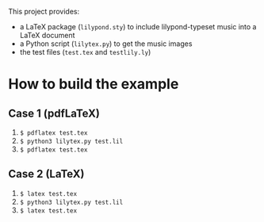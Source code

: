 This project provides:
* a LaTeX package (`lilypond.sty`) to include lilypond-typeset music into a
  LaTeX document
* a Python script (`lilytex.py`) to get the music images
* the test files (`test.tex` and `testlily.ly`)

How to build the example
========================

Case 1 (pdfLaTeX)
-----------------
1. `$ pdflatex test.tex`
2. `$ python3 lilytex.py test.lil`
3. `$ pdflatex test.tex`

Case 2 (LaTeX)
--------------
1. `$ latex test.tex`
2. `$ python3 lilytex.py test.lil`
3. `$ latex test.tex`
